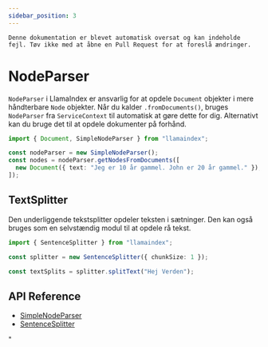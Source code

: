 ```yaml
---
sidebar_position: 3
---
```


`Denne dokumentation er blevet automatisk oversat og kan indeholde fejl. Tøv ikke med at åbne en Pull Request for at foreslå ændringer.`

# NodeParser

`NodeParser` i LlamaIndex er ansvarlig for at opdele `Document` objekter i mere håndterbare `Node` objekter. Når du kalder `.fromDocuments()`, bruges `NodeParser` fra `ServiceContext` til automatisk at gøre dette for dig. Alternativt kan du bruge det til at opdele dokumenter på forhånd.

```typescript
import { Document, SimpleNodeParser } from "llamaindex";

const nodeParser = new SimpleNodeParser();
const nodes = nodeParser.getNodesFromDocuments([
  new Document({ text: "Jeg er 10 år gammel. John er 20 år gammel." }),
]);
```

## TextSplitter

Den underliggende tekstsplitter opdeler teksten i sætninger. Den kan også bruges som en selvstændig modul til at opdele rå tekst.

```typescript
import { SentenceSplitter } from "llamaindex";

const splitter = new SentenceSplitter({ chunkSize: 1 });

const textSplits = splitter.splitText("Hej Verden");
```

## API Reference

- [SimpleNodeParser](../../api/classes/SimpleNodeParser.md)
- [SentenceSplitter](../../api/classes/SentenceSplitter.md)

"
